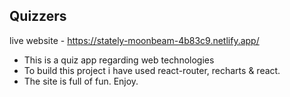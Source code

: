 ## Quizzers

live website - <https://stately-moonbeam-4b83c9.netlify.app/>

- This is a quiz app regarding web technologies
- To build this project i have used react-router, recharts & react.
- The site is full of fun. Enjoy.